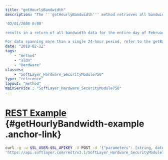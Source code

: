 ```yaml
---
title: "getHourlyBandwidth"
description: "The '''getHourlyBandwidth''' method retrieves all bandwidth updates hourly for the specified hardware. Because the potential number of data points can become excessive, the method limits the user to obtain data in 24-hour intervals. The required ''dateTime'' parameter is used as the starting point for the query and will be calculated for the 24-hour period starting with the specified date and time. For example, entering a parameter of 

'02/01/2008 0:00' 

results in a return of all bandwidth data for the entire day of February 1, 2008, as 0:00 specifies a midnight start date. Please note that the time entered should be completed using a 24-hour clock (military time, astronomical time). 

For data spanning more than a single 24-hour period, refer to the getBandwidthData function on the metricTrackingObject for the piece of hardware. "
date: "2018-02-12"
tags:
    - "method"
    - "sldn"
    - "Hardware"
classes:
    - "SoftLayer_Hardware_SecurityModule750"
type: "reference"
layout: "method"
mainService : "SoftLayer_Hardware_SecurityModule750"
---
```


# [REST Example](#getHourlyBandwidth-example) <a href="/article/rest/"><i class="fas fa-question"></i></a> {#getHourlyBandwidth-example .anchor-link} 
```bash
curl -g -u $SL_USER:$SL_APIKEY -X POST -d '{"parameters": [string, dateTime]}' \
'https://api.softlayer.com/rest/v3.1/SoftLayer_Hardware_SecurityModule750/{SoftLayer_Hardware_SecurityModule750ID}/getHourlyBandwidth'
```
